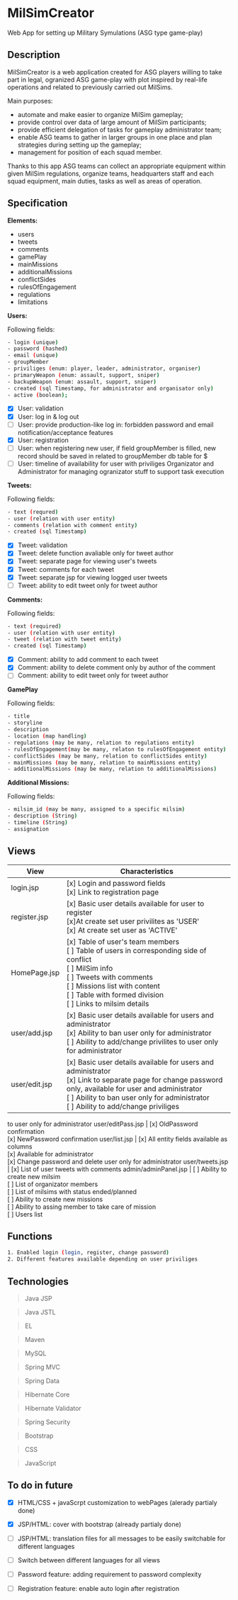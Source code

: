 # MilSimCreator
Web App for setting up Military Symulations (ASG type game-play)

## Description
MilSimCreator is a web application created for ASG players willing to take part in legal, ogranized ASG game-play with plot
inspired by real-life operations and related to previously carried out MilSims.

Main purposes:
- automate and make easier to organize MilSim gameplay;
- provide control over data of large amount of MilSim participants;
- provide efficient delegation of tasks for gameplay administrator team;
- enable ASG teams to gather in larger groups in one place and plan strategies during setting up the gameplay;
- management for position of each squad member.

Thanks to this app ASG teams can collect an appropriate equipment within given MilSim regulations,
organize teams, headquarters staff and each squad equipment, main duties, tasks as well as areas of operation.

## Specification
**Elements:**
- users
- tweets
- comments
- gamePlay
- mainMissions
- additionalMissions
- conflictSides
- rulesOfEngagement
- regulations
- limitations

**Users:**

Following fields:
```bash
- login (unique)
- password (hashed)
- email (unique)
- groupMember
- priviliges (enum: player, leader, administrator, organiser)
- primaryWeapon (enum: assault, support, sniper)
- backupWeapon (enum: assault, support, sniper)
- created (sql Timestamp, for administrator and organisator only)
- active (boolean);
```
- [x] User: validation
- [x] User: log in & log out
- [ ] User: provide production-like log in: forbidden password and email notification/acceptance features
- [x] User: registration
- [ ] User: when registering new user, if field groupMember is filled, new record should be saved in related to groupMember db table for $
- [ ] User: timeline of availability for user with priviliges Organizator and Administrator for managing ogranizator stuff to support task execution

**Tweets:**

Following fields:
```bash
- text (requred)
- user (relation with user entity)
- comments (relation with comment entity)
- created (sql Timestamp)
```
- [x] Tweet: validation
- [x] Tweet: delete function avaliable only for tweet author
- [x] Tweet: separate page for viewing user's tweets
- [x] Tweet: comments for each tweet
- [x] Tweet: separate jsp for viewing logged user tweets
- [ ] Tweet: ability to edit tweet only for tweet author

**Comments:**

Following fields:
```bash
- text (required)
- user (relation with user entity)
- tweet (relation with tweet entity)
- created (sql Timestamp)
```
- [x] Comment: ability to add comment to each tweet
- [x] Comment: ability to delete comment only by author of the comment
- [ ] Comment: ability to edit tweet only for tweet author

**GamePlay**

Following fields:
```bash
- title
- storyline
- description
- location (map handling)
- regulations (may be many, relation to regulations entity)
- rulesOfEngagement(may be many, relaton to rulesOfEngagement entity)
- conflictSides (may be many, relation to conflictSides entity)
- mainMissions (may be many, relation to mainMissions entity)
- additionalMissions (may be many, relation to additionalMissions)
```

**Additional Missions:**

Following fields:
```bash
- milsim_id (may be many, assigned to a specific milsim)
- description (String)
- timeline (String)
- assignation
```

## Views
View | Characteristics
---- | ---------------
login.jsp | [x] Login and password fields<br/> [x] Link to registration page
register.jsp | [x] Basic user details available for user to register<br/> [x]At create set user privilites as 'USER'<br/>[x] At create set user as 'ACTIVE'
HomePage.jsp | [x] Table of user's team members<br/>[ ] Table of users in corresponding side of conflict<br/>[ ] MilSim info<br/>[ ] Tweets with comments<br/>[ ] Missions list with content<br/>[ ] Table with formed division<br/>[ ] Links to milsim details
user/add.jsp | [x] Basic user details available for users and administrator<br/>[x] Ability to ban user only for administrator<br/>[ ] Ability to add/change privilites to user only for administrator
user/edit.jsp | [x] Basic user details available for users and administrator<br/>[x] Link to separate page for change password only, available for user and administrator<br/>[ ] Ability to ban user only for administrator<br/>[ ] Ability to add/change priviliges 
to user only for administrator
user/editPass.jsp | [x] OldPassword confirmation<br/>[x] NewPassword confirmation
user/list.jsp | [x] All entity fields available as columns<br/>[x] Available for administrator<br/>[x] Change password and delete user only for administrator
user/tweets.jsp | [x] List of user tweets with comments
admin/adminPanel.jsp | [ ] Ability to create new milsim<br/>[ ] List of organizator members<br/>[ ] List of milsims with status ended/planned<br/>[ ] Ability to create new missions<br/>[ ] Ability to assing member to take care of mission<br/>[ ] Users list

## Functions
```bash
1. Enabled login (login, register, change password)
2. Different features available depending on user priviliges
```

## Technologies

> Java JSP

> Java JSTL

> EL

> Maven

> MySQL

> Spring MVC

> Spring Data

> Hibernate Core

> Hibernate Validator

> Spring Security

> Bootstrap

> CSS

> JavaScript

## To do in future

- [x] HTML/CSS + javaScrpt customization to webPages (alerady partialy done)
- [x] JSP/HTML: cover with bootstrap (already partialy done)
- [ ] JSP/HTML: translation files for all messages to be easily switchable for different languages
- [ ] Switch between different languages for all views
- [ ] Password feature: adding requirement to password complexity
- [ ] Registration feature: enable auto login after registration

